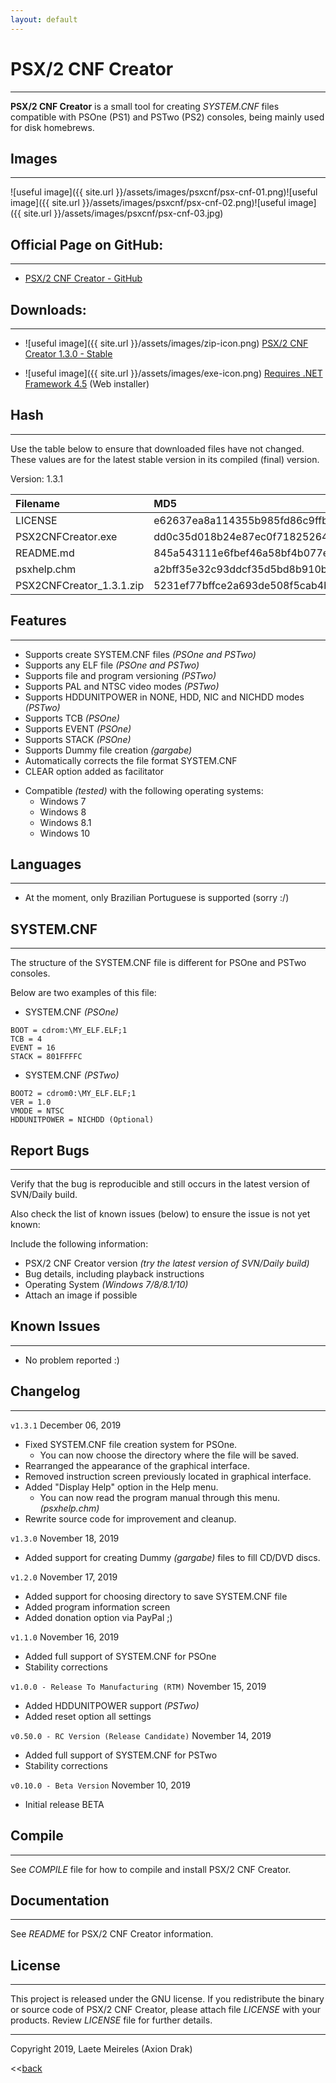 ```yaml
---
layout: default
---
```


# PSX/2 CNF Creator
* * *
**PSX/2 CNF Creator** is a small tool for creating _SYSTEM.CNF_ files compatible with PSOne (PS1) and PSTwo (PS2) consoles, being mainly used for disk homebrews.

## Images
* * *
![useful image]({{ site.url }}/assets/images/psxcnf/psx-cnf-01.png)![useful image]({{ site.url }}/assets/images/psxcnf/psx-cnf-02.png)![useful image]({{ site.url }}/assets/images/psxcnf/psx-cnf-03.jpg)

## Official Page on GitHub:
* * *
* [PSX/2 CNF Creator - GitHub](https://github.com/AxionDrak/PSX2CNFCreator)

## Downloads:
* * *
* ![useful image]({{ site.url }}/assets/images/zip-icon.png) [PSX/2 CNF Creator 1.3.0 - Stable](https://github.com/AxionDrak/PSX2CNFCreator/releases/tag/v1.3)

* ![useful image]({{ site.url }}/assets/images/exe-icon.png) [Requires .NET Framework 4.5](https://www.microsoft.com/en-US/download/details.aspx?id=30653) (Web installer)

## Hash
* * *
Use the table below to ensure that downloaded files have not changed. These values are for the latest stable version in its compiled (final) version.

Version: 1.3.1

| Filename                 | MD5                              | SHA256                                                         
|:-------------------------|:---------------------------------|:-----------------------------------------------------------------|
| LICENSE                  | e62637ea8a114355b985fd86c9ffbd6e | 230184f60bae2feaf244f10a8bac053c8ff33a183bcc365b4d8b876d2b7f4809
| PSX2CNFCreator.exe       | dd0c35d018b24e87ec0f718252642e95 | ad125417a59c54f0e37b16e5a154cdf992b975ab9246d904f942fdd9844f49e9
| README.md                | 845a543111e6fbef46a58bf4b077e5ad | d8edd37c2b09a8fb0d35e895aa5b334fbdb792dedea47c6ec7f1d3f72932127d
| psxhelp.chm              | a2bff35e32c93ddcf35d5bd8b910b297 | 32395274a35ba473940cee39864ee1d202e724f1a5df313796f19e8899642d5d
| PSX2CNFCreator_1.3.1.zip | 5231ef77bffce2a693de508f5cab4b54 | 3b1a4243d3bc1c73bef78d4d9e76ab0903269b8be1bf4493dbe647ff80f12b8c

## Features
* * *
* Supports create SYSTEM.CNF files _(PSOne and PSTwo)_
* Supports any ELF file _(PSOne and PSTwo)_
* Supports file and program versioning _(PSTwo)_
* Supports PAL and NTSC video modes _(PSTwo)_
* Supports HDDUNITPOWER in NONE, HDD, NIC and NICHDD modes _(PSTwo)_
* Supports TCB _(PSOne)_
* Supports EVENT _(PSOne)_
* Supports STACK _(PSOne)_
* Supports Dummy file creation _(gargabe)_
* Automatically corrects the file format SYSTEM.CNF
* CLEAR option added as facilitator
- Compatible _(tested)_ with the following operating systems:
  - Windows 7
  - Windows 8
  - Windows 8.1
  - Windows 10

## Languages
* * *
* At the moment, only Brazilian Portuguese is supported (sorry :/)

## SYSTEM.CNF
* * *
The structure of the SYSTEM.CNF file is different for PSOne and PSTwo consoles.

Below are two examples of this file:

- SYSTEM.CNF _(PSOne)_
```
BOOT = cdrom:\MY_ELF.ELF;1
TCB = 4
EVENT = 16
STACK = 801FFFFC
```

- SYSTEM.CNF _(PSTwo)_
```
BOOT2 = cdrom0:\MY_ELF.ELF;1
VER = 1.0
VMODE = NTSC
HDDUNITPOWER = NICHDD (Optional)
```

## Report Bugs
* * *
Verify that the bug is reproducible and still occurs in the latest version of SVN/Daily build.

Also check the list of known issues (below) to ensure the issue is not yet known:

Include the following information:
* PSX/2 CNF Creator version _(try the latest version of SVN/Daily build)_
* Bug details, including playback instructions
* Operating System _(Windows 7/8/8.1/10)_
* Attach an image if possible

## Known Issues
* * *
* No problem reported :)

## Changelog
* * *
`v1.3.1`
December 06, 2019
* Fixed SYSTEM.CNF file creation system for PSOne.
  - You can now choose the directory where the file will be saved.
* Rearranged the appearance of the graphical interface.
* Removed instruction screen previously located in graphical interface.
* Added "Display Help" option in the Help menu.
  - You can now read the program manual through this menu. _(psxhelp.chm)_
* Rewrite source code for improvement and cleanup.

`v1.3.0`
November 18, 2019
* Added support for creating Dummy _(gargabe)_ files to fill CD/DVD discs.

`v1.2.0`
November 17, 2019
* Added support for choosing directory to save SYSTEM.CNF file
* Added program information screen
* Added donation option via PayPal ;)

`v1.1.0`
November 16, 2019
* Added full support of SYSTEM.CNF for PSOne
* Stability corrections

`v1.0.0 - Release To Manufacturing (RTM)`
November 15, 2019
* Added HDDUNITPOWER support _(PSTwo)_
* Added reset option all settings

`v0.50.0 - RC Version (Release Candidate)`
November 14, 2019
* Added full support of SYSTEM.CNF for PSTwo
* Stability corrections

`v0.10.0 - Beta Version`
November 10, 2019
* Initial release BETA

## Compile
* * *
See _COMPILE_ file for how to compile and install PSX/2 CNF Creator.

## Documentation
* * *
See _README_ for PSX/2 CNF Creator information.

## License
* * *
This project is released under the GNU license. If you redistribute the binary or source code of PSX/2 CNF Creator, please attach file _LICENSE_ with your products.
Review _LICENSE_ file for further details.

* * *
Copyright 2019, Laete Meireles (Axion Drak)

<<[back](./)

